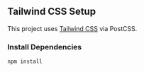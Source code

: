 ## Tailwind CSS Setup

This project uses [Tailwind CSS](https://tailwindcss.com/) via PostCSS.

### Install Dependencies

```bash
npm install
